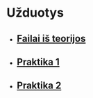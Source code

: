 # Užduotys
- ## [Failai iš teorijos](https://github.com/DainiusBanys/mano-repo/tree/main/Is_teorijos)
- ## [Praktika 1](https://github.com/DainiusBanys/mano-repo/tree/main/Praktika1)
- ## [Praktika 2](https://github.com/DainiusBanys/mano-repo/tree/main/Praktika2)
